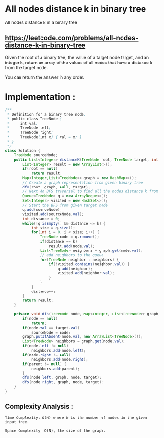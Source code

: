 # All nodes distance k in binary tree
All nodes distance k in a binary tree

## https://leetcode.com/problems/all-nodes-distance-k-in-binary-tree

Given the root of a binary tree, the value of a target node target, and an integer k, return an array of the values of all nodes that have a distance k from the target node.

You can return the answer in any order.

# Implementation :
```java
/**
 * Definition for a binary tree node.
 * public class TreeNode {
 *     int val;
 *     TreeNode left;
 *     TreeNode right;
 *     TreeNode(int x) { val = x; }
 * }
 */
class Solution {
    TreeNode sourceNode;
    public List<Integer> distanceK(TreeNode root, TreeNode target, int k) {
        List<Integer> result = new ArrayList<>();
        if(root == null)
            return result;
        Map<Integer,List<TreeNode>> graph = new HashMap<>();
        // Create a graph representation from given binary tree
        dfs(root, graph, null, target);
        // Next do BFS traversal to find all the nodes distance k from target node
        Queue<TreeNode> q = new ArrayDeque<>();
        Set<Integer> visited = new HashSet<>();
        // Start the BFS from given target node
        q.add(sourceNode);
        visited.add(sourceNode.val);
        int distance = 0;
        while(!q.isEmpty() && distance <= k) {
            int size = q.size();
            for(int i = 0; i < size; i++) {
                TreeNode node = q.remove();
                if(distance == k)
                    result.add(node.val);
                List<TreeNode> neighbors = graph.get(node.val);
                // add neighbors to the queue
                for(TreeNode neighbor : neighbors) {
                    if(!visited.contains(neighbor.val)) {
                        q.add(neighbor);
                        visited.add(neighbor.val);
                    }  
                }
            }
            distance++;
        }
        return result;
    }
    
    private void dfs(TreeNode node, Map<Integer, List<TreeNode>> graph, TreeNode parent, TreeNode target) {
        if(node == null)
            return;
        if(node.val == target.val)
            sourceNode = node;
        graph.putIfAbsent(node.val, new ArrayList<TreeNode>());
        List<TreeNode> neighbors = graph.get(node.val);
        if(node.left != null)
            neighbors.add(node.left);
        if(node.right != null)
            neighbors.add(node.right);
        if(parent != null) {
            neighbors.add(parent);
        }
        dfs(node.left, graph, node, target);
        dfs(node.right, graph, node, target);
    }
}
```

## Complexity Analysis :
```
Time Complexity: O(N) where N is the number of nodes in the given input tree.

Space Complexity: O(N), the size of the graph.
```
